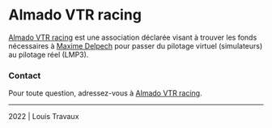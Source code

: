 # Almado VTR racing

[Almado VTR racing](https://www.almadovtrracing.fr) est une association déclarée visant à trouver les fonds nécessaires à [Maxime Delpech](https://www.instagram.com/maxime_delpech_/) pour passer du pilotage virtuel (simulateurs) au pilotage réel (LMP3).

### Contact
Pour toute question, adressez-vous à [Almado VTR racing](mailto:contact@almadoVTRracing.fr).

---

2022 | Louis Travaux